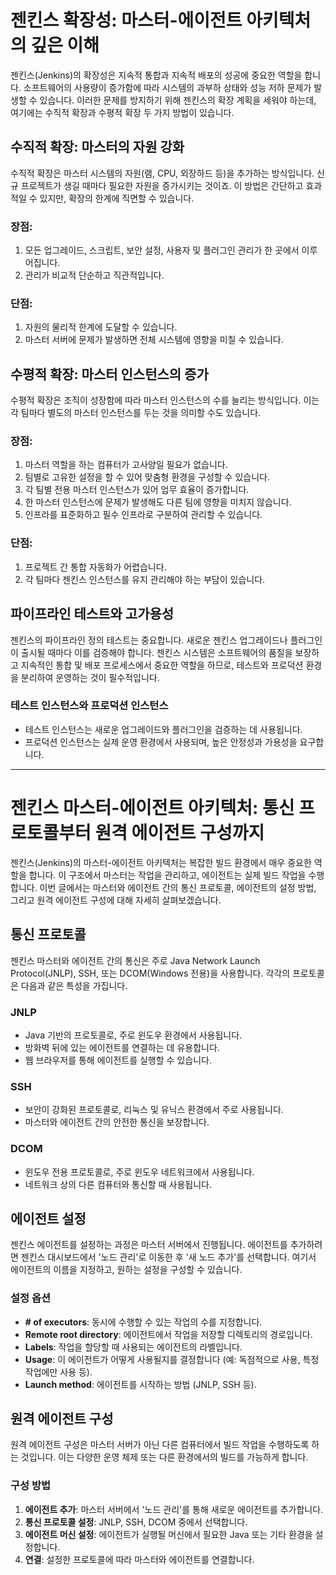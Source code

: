 # 젠킨스 확장성: 마스터-에이전트 아키텍처의 깊은 이해

젠킨스(Jenkins)의 확장성은 지속적 통합과 지속적 배포의 성공에 중요한 역할을 합니다. 소프트웨어의 사용량이 증가함에 따라 시스템의 과부하 상태와 성능 저하 문제가 발생할 수 있습니다. 이러한 문제를 방지하기 위해 젠킨스의 확장 계획을 세워야 하는데, 여기에는 수직적 확장과 수평적 확장 두 가지 방법이 있습니다.

## 수직적 확장: 마스터의 자원 강화

수직적 확장은 마스터 시스템의 자원(램, CPU, 외장하드 등)을 추가하는 방식입니다. 신규 프로젝트가 생길 때마다 필요한 자원을 증가시키는 것이죠. 이 방법은 간단하고 효과적일 수 있지만, 확장의 한계에 직면할 수 있습니다.

### 장점:

1. 모든 업그레이드, 스크립트, 보안 설정, 사용자 및 플러그인 관리가 한 곳에서 이루어집니다.
2. 관리가 비교적 단순하고 직관적입니다.

### 단점:

1. 자원의 물리적 한계에 도달할 수 있습니다.
2. 마스터 서버에 문제가 발생하면 전체 시스템에 영향을 미칠 수 있습니다.

## 수평적 확장: 마스터 인스턴스의 증가

수평적 확장은 조직이 성장함에 따라 마스터 인스턴스의 수를 늘리는 방식입니다. 이는 각 팀마다 별도의 마스터 인스턴스를 두는 것을 의미할 수도 있습니다.

### 장점:

1. 마스터 역할을 하는 컴퓨터가 고사양일 필요가 없습니다.
2. 팀별로 고유한 설정을 할 수 있어 맞춤형 환경을 구성할 수 있습니다.
3. 각 팀별 전용 마스터 인스턴스가 있어 업무 효율이 증가합니다.
4. 한 마스터 인스턴스에 문제가 발생해도 다른 팀에 영향을 미치지 않습니다.
5. 인프라를 표준화하고 필수 인프라로 구분하여 관리할 수 있습니다.

### 단점:

1. 프로젝트 간 통합 자동화가 어렵습니다.
2. 각 팀마다 젠킨스 인스턴스를 유지 관리해야 하는 부담이 있습니다.

## 파이프라인 테스트와 고가용성

젠킨스의 파이프라인 정의 테스트는 중요합니다. 새로운 젠킨스 업그레이드나 플러그인이 출시될 때마다 이를 검증해야 합니다. 젠킨스 시스템은 소프트웨어의 품질을 보장하고 지속적인 통합 및 배포 프로세스에서 중요한 역할을 하므로, 테스트와 프로덕션 환경을 분리하여 운영하는 것이 필수적입니다.

### 테스트 인스턴스와 프로덕션 인스턴스

- 테스트 인스턴스는 새로운 업그레이드와 플러그인을 검증하는 데 사용됩니다.
- 프로덕션 인스턴스는 실제 운영 환경에서 사용되며, 높은 안정성과 가용성을 요구합니다.

---

# 젠킨스 마스터-에이전트 아키텍처: 통신 프로토콜부터 원격 에이전트 구성까지

젠킨스(Jenkins)의 마스터-에이전트 아키텍처는 복잡한 빌드 환경에서 매우 중요한 역할을 합니다. 이 구조에서 마스터는 작업을 관리하고, 에이전트는 실제 빌드 작업을 수행합니다. 이번 글에서는 마스터와 에이전트 간의 통신 프로토콜, 에이전트의 설정 방법, 그리고 원격 에이전트 구성에 대해 자세히 살펴보겠습니다.

## 통신 프로토콜

젠킨스 마스터와 에이전트 간의 통신은 주로 Java Network Launch Protocol(JNLP), SSH, 또는 DCOM(Windows 전용)을 사용합니다. 각각의 프로토콜은 다음과 같은 특성을 가집니다.

### JNLP

- Java 기반의 프로토콜로, 주로 윈도우 환경에서 사용됩니다.
- 방화벽 뒤에 있는 에이전트를 연결하는 데 유용합니다.
- 웹 브라우저를 통해 에이전트를 실행할 수 있습니다.

### SSH

- 보안이 강화된 프로토콜로, 리눅스 및 유닉스 환경에서 주로 사용됩니다.
- 마스터와 에이전트 간의 안전한 통신을 보장합니다.

### DCOM

- 윈도우 전용 프로토콜로, 주로 윈도우 네트워크에서 사용됩니다.
- 네트워크 상의 다른 컴퓨터와 통신할 때 사용됩니다.

## 에이전트 설정

젠킨스 에이전트를 설정하는 과정은 마스터 서버에서 진행됩니다. 에이전트를 추가하려면 젠킨스 대시보드에서 '노드 관리'로 이동한 후 '새 노드 추가'를 선택합니다. 여기서 에이전트의 이름을 지정하고, 원하는 설정을 구성할 수 있습니다.

### 설정 옵션

- **# of executors**: 동시에 수행할 수 있는 작업의 수를 지정합니다.
- **Remote root directory**: 에이전트에서 작업을 저장할 디렉토리의 경로입니다.
- **Labels**: 작업을 할당할 때 사용되는 에이전트의 라벨입니다.
- **Usage**: 이 에이전트가 어떻게 사용될지를 결정합니다 (예: 독점적으로 사용, 특정 작업에만 사용 등).
- **Launch method**: 에이전트를 시작하는 방법 (JNLP, SSH 등).

## 원격 에이전트 구성

원격 에이전트 구성은 마스터 서버가 아닌 다른 컴퓨터에서 빌드 작업을 수행하도록 하는 것입니다. 이는 다양한 운영 체제 또는 다른 환경에서의 빌드를 가능하게 합니다.

### 구성 방법

1. **에이전트 추가**: 마스터 서버에서 '노드 관리'를 통해 새로운 에이전트를 추가합니다.
2. **통신 프로토콜 설정**: JNLP, SSH, DCOM 중에서 선택합니다.
3. **에이전트 머신 설정**: 에이전트가 실행될 머신에서 필요한 Java 또는 기타 환경을 설정합니다.
4. **연결**: 설정한 프로토콜에 따라 마스터와 에이전트를 연결합니다.
